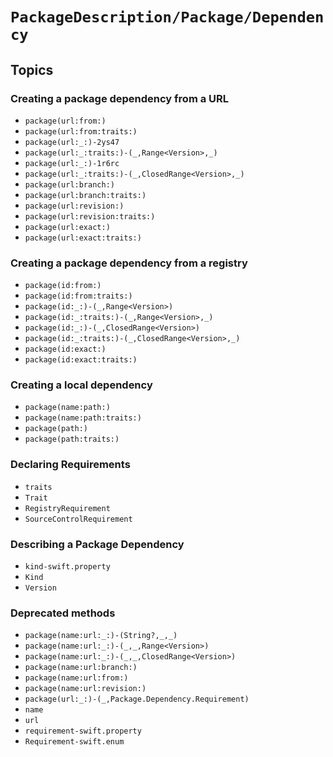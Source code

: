 # ``PackageDescription/Package/Dependency``

## Topics

### Creating a package dependency from a URL

- ``package(url:from:)``
- ``package(url:from:traits:)``
- ``package(url:_:)-2ys47``
- ``package(url:_:traits:)-(_,Range<Version>,_)``
- ``package(url:_:)-1r6rc``
- ``package(url:_:traits:)-(_,ClosedRange<Version>,_)``
- ``package(url:branch:)``
- ``package(url:branch:traits:)``
- ``package(url:revision:)``
- ``package(url:revision:traits:)``
- ``package(url:exact:)``
- ``package(url:exact:traits:)``

### Creating a package dependency from a registry

- ``package(id:from:)``
- ``package(id:from:traits:)``
- ``package(id:_:)-(_,Range<Version>)``
- ``package(id:_:traits:)-(_,Range<Version>,_)``
- ``package(id:_:)-(_,ClosedRange<Version>)``
- ``package(id:_:traits:)-(_,ClosedRange<Version>,_)``
- ``package(id:exact:)``
- ``package(id:exact:traits:)``

### Creating a local dependency

- ``package(name:path:)``
- ``package(name:path:traits:)``
- ``package(path:)``
- ``package(path:traits:)``

### Declaring Requirements

- ``traits``
- ``Trait``
- ``RegistryRequirement``
- ``SourceControlRequirement``

### Describing a Package Dependency

- ``kind-swift.property``
- ``Kind``
- ``Version``

### Deprecated methods

- ``package(name:url:_:)-(String?,_,_)``
- ``package(name:url:_:)-(_,_,Range<Version>)``
- ``package(name:url:_:)-(_,_,ClosedRange<Version>)``
- ``package(name:url:branch:)``
- ``package(name:url:from:)``
- ``package(name:url:revision:)``
- ``package(url:_:)-(_,Package.Dependency.Requirement)``
- ``name``
- ``url``
- ``requirement-swift.property``
- ``Requirement-swift.enum``
